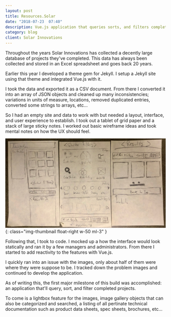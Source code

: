 ```yaml
---
layout: post
title: Resources.Solar
date: "2018-07-23  07:40"
description: Vue.js application that queries sorts, and filters completed projects by Solar Innovations
category: blog
client: Solar Innovations
---
```


Throughout the years Solar Innovations has collected a decently large database of projects they've completed. This data has always been collected and stored in an Excel spreadsheet and goes back 20 years. 

Earlier this year I developed a theme gem for Jekyll. I setup a Jekyll site using that theme and integrated Vue.js with it. 

I took the data and exported it as a CSV document. From there I converted it into an array of JSON objects and cleaned up many inconsistencies; variations in units of measure, locations, removed duplicated entries, converted some strings to arrays, etc...

So I had an empty site and data to work with but needed a layout, interface, and user experience to establish. I took out a tablet of grid paper and a stack of large sticky notes. I worked out basic wireframe ideas and took mental notes on how the UX should feel. 

![alt text](/assets/img/wireframe.jpg){: class="img-thumbnail float-right w-50 ml-3" }

Following that, I took to code. I mocked up a how the interface would look statically and ran it by a few managers and administrators. From there I started to add reactivity to the features with Vue.js.

I quickly ran into an issue with the images, only about half of them were where they were suppose to be. I tracked down the problem images and continued to develop the application. 

As of writing this, the first major milestone of this build was accomplished: an application that'll query, sort, and filter completed projects.

To come is a lightbox feature for the images, image gallery objects that can also be categorized and searched, a listing of all pertinate technical documentation such as product data sheets, spec sheets, brochures, etc... 
